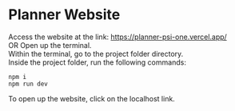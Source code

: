 # Planner Website
Access the website at the link: https://planner-psi-one.vercel.app/ <br />
OR
Open up the terminal. <br />
Within the terminal, go to the project folder directory. <br />
Inside the project folder, run the following commands: <br />
```
npm i 
npm run dev
```
To open up the website, click on the localhost link.

